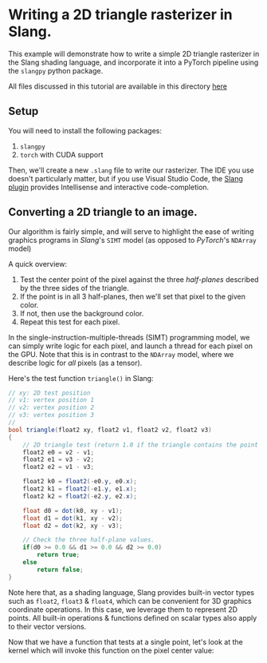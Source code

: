 # Writing a 2D triangle rasterizer in Slang.

This example will demonstrate how to write a simple 2D triangle rasterizer in the Slang shading language, and incorporate it into a PyTorch pipeline using the `slangpy` python package.

All files discussed in this tutorial are available in this directory [here](../fwd-rasterizer-example/)


## Setup

You will need to install the following packages:
1. `slangpy`
2. `torch` with CUDA support

Then, we'll create a new `.slang` file to write our rasterizer. The IDE you use doesn't particularly matter, but if you use Visual Studio Code, the [Slang plugin](https://marketplace.visualstudio.com/items?itemName=shader-slang.slang-language-extension) provides Intellisense and interactive code-completion.


## Converting a 2D triangle to an image.

Our algorithm is fairly simple, and will serve to highlight the ease of writing graphics programs in *Slang*'s `SIMT` model (as opposed to *PyTorch*'s `NDArray` model)

A quick overview: 
1. Test the center point of the pixel against the three *half-planes* described by the three sides of the triangle. 
2. If the point is in all 3 half-planes, then we'll set that pixel to the given color.
3. If not, then use the background color.
4. Repeat this test for each pixel.

In the single-instruction-multiple-threads (SIMT) programming model, we can simply write logic for each pixel, and launch a thread for each pixel on the GPU. Note that this is in contrast to the `NDArray` model, where we describe logic for *all* pixels (as a tensor).

Here's the test function `triangle()` in Slang:

```csharp
// xy: 2D test position
// v1: vertex position 1
// v2: vertex position 2
// v3: vertex position 3
//
bool triangle(float2 xy, float2 v1, float2 v2, float2 v3)
{
    // 2D triangle test (return 1.0 if the triangle contains the point (x,y), 0.0 otherwise).
    float2 e0 = v2 - v1;
    float2 e1 = v3 - v2;
    float2 e2 = v1 - v3;

    float2 k0 = float2(-e0.y, e0.x);
    float2 k1 = float2(-e1.y, e1.x);
    float2 k2 = float2(-e2.y, e2.x);

    float d0 = dot(k0, xy - v1);
    float d1 = dot(k1, xy - v2);
    float d2 = dot(k2, xy - v3);

    // Check the three half-plane values.
    if(d0 >= 0.0 && d1 >= 0.0 && d2 >= 0.0)
        return true;
    else
        return false;
}
```

Note here that, as a shading language, Slang provides built-in vector types such as `float2`, `float3` & `float4`, which can be convenient for 3D graphics coordinate operations. In this case, we leverage them to represent 2D points. All built-in operations & functions defined on scalar types also apply to their vector versions.


Now that we have a function that tests at a single point, let's look at the kernel which will invoke this function on the pixel center value:


